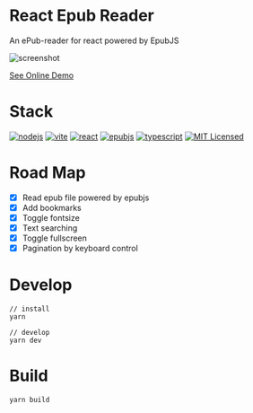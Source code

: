 # React Epub Reader

An ePub-reader for react powered by EpubJS

![screenshot](https://cdn.jsdelivr.net/gh/sandy1504/media@master/20220517/5e27dac900d64942728e8e2fec6de9bb.5o9wcyole5s0.webp)

[See Online Demo](http://react-epub-reader.huzerui.com)

# Stack
[![nodejs](https://img.shields.io/badge/node-%3E=12.0.0-blue.svg?longCache=true)](https://nodejs.org/en/)
[![vite](https://img.shields.io/badge/vite-%5E2.5.4-blue.svg?longCache=true)](https://vitejs.dev/)
[![react](https://img.shields.io/badge/react-^17.0.0-blue.svg?longCache=true)](https://facebook.github.io/react/)
[![epubjs](https://img.shields.io/badge/epubjs-^0.3.88-blue.svg?longCache=true)](https://github.com/futurepress/epub.js)
[![typescript](https://img.shields.io/badge/typescript-^4.3.2-blue.svg?longCache=true)](https://github.com/microsoft/TypeScript)
[![MIT Licensed](https://img.shields.io/badge/License-MIT-blue.svg?style=flat)](https://opensource.org/licenses/MIT)


# Road Map

-   [x] Read epub file powered by epubjs
-   [x] Add bookmarks
-   [x] Toggle fontsize
-   [x] Text searching
-   [x] Toggle fullscreen
-   [x] Pagination by keyboard control

# Develop

```
// install
yarn

// develop
yarn dev
```

# Build

```
yarn build
```
